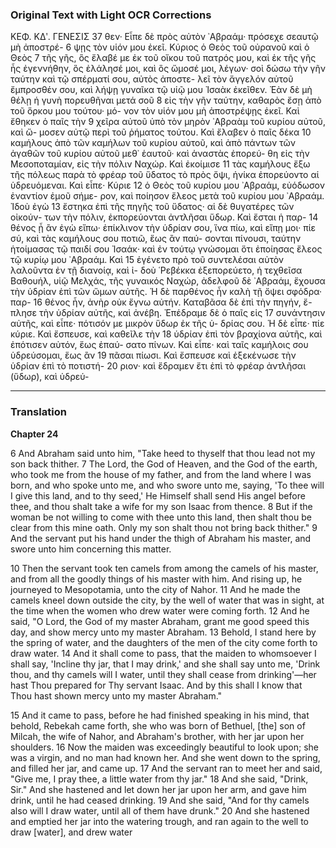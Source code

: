 ### Original Text with Light OCR Corrections

ΚΕΦ. ΚΔʹ.
ΓΕΝΕΣΙΣ 37
θεν· Εἶπε δὲ πρὸς αὐτὸν ᾿Αβραάμ· πρόσεχε σεαυτῷ μὴ ἀποστρέ- 6
ψῃς τὸν υἱόν μου ἐκεῖ. Κύριος ὁ Θεὸς τοῦ οὐρανοῦ καὶ ὁ Θεὸς 7
τῆς γῆς, ὃς ἔλαβέ με ἐκ τοῦ οἴκου τοῦ πατρός μου, καὶ ἐκ τῆς
γῆς ἧς ἐγεννήθην, ὃς ἐλάλησέ μοι, καὶ ὃς ὤμοσέ μοι, λέγων·
σοὶ δώσω τὴν γῆν ταύτην καὶ τῷ σπέρματί σου, αὐτὸς ἀποστε-
λεῖ τὸν ἄγγελόν αὐτοῦ ἔμπροσθέν σου, καὶ λήψῃ γυναῖκα τῷ υἱῷ
μου Ἰσαὰκ ἐκεῖθεν. Ἐὰν δὲ μὴ θέλῃ ἡ γυνὴ πορευθῆναι μετά σοῦ 8
εἰς τὴν γῆν ταύτην, καθαρὸς ἔσῃ ἀπὸ τοῦ ὅρκου μου τούτου· μό-
νον τὸν υἱόν μου μὴ ἀποστρέψῃς ἐκεῖ. Καὶ ἔθηκεν ὁ παῖς τὴν 9
χεῖρα αὐτοῦ ὑπὸ τὸν μηρὸν ᾿Αβραὰμ τοῦ κυρίου αὐτοῦ, καὶ ὤ-
μοσεν αὐτῷ περὶ τοῦ ῥήματος τούτου. Καὶ ἔλαβεν ὁ παῖς δέκα 10
καμήλους ἀπὸ τῶν καμήλων τοῦ κυρίου αὐτοῦ, καὶ ἀπὸ πάντων
τῶν ἀγαθῶν τοῦ κυρίου αὐτοῦ μεθ᾿ ἑαυτοῦ· καὶ ἀναστὰς ἐπορεύ-
θη εἰς τὴν Μεσοποταμίαν, εἰς τὴν πόλιν Ναχώρ. Καὶ ἐκοίμισε 11
τὰς καμήλους ἔξω τῆς πόλεως παρὰ τὸ φρέαρ τοῦ ὕδατος τὸ
πρὸς ὄψι, ἡνίκα ἐπορεύοντο αἱ ὑδρευόμεναι. Καὶ εἶπε· Κύριε 12
ὁ Θεὸς τοῦ κυρίου μου ᾿Αβραάμ, εὐόδωσον ἐναντίον ἐμοῦ σήμε-
ρον, καὶ ποίησον ἔλεος μετὰ τοῦ κυρίου μου ᾿Αβραάμ. Ἰδοὺ ἐγὼ 13
ἔστηκα ἐπὶ τῆς πηγῆς τοῦ ὕδατος· αἱ δὲ θυγατέρες τῶν οἰκούν-
των τὴν πόλιν, ἐκπορεύονται ἀντλῆσαι ὕδωρ. Καὶ ἔσται ἡ παρ- 14
θένος ᾗ ἂν ἐγὼ εἴπω· ἐπίκλινον τὴν ὑδρίαν σου, ἵνα πίω, καὶ
εἴπῃ μοι· πίε σύ, καὶ τὰς καμήλους σου ποτιῶ, ἕως ἂν παύ-
σονται πίνουσι, ταύτην ἡτοίμασας τῷ παιδί σου Ἰσαάκ· καὶ ἐν
τούτῳ γνώσομαι ὅτι ἐποίησας ἔλεος τῷ κυρίῳ μου ᾿Αβραάμ. Καὶ 15
ἐγένετο πρὸ τοῦ συντελέσαι αὐτὸν λαλοῦντα ἐν τῇ διανοίᾳ, καὶ ἰ-
δοὺ ῾Ρεβέκκα ἐξεπορεύετο, ἡ τεχθεῖσα Βαθουήλ, υἱῷ Μελχάς, τῆς
γυναικός Ναχώρ, ἀδελφοῦ δὲ ᾿Αβραάμ, ἔχουσα τὴν ὑδρίαν ἐπὶ
τῶν ὤμων αὐτῆς. Ἡ δὲ παρθένος ἦν καλὴ τῇ ὄψει σφόδρα· παρ- 16
θένος ἦν, ἀνὴρ οὐκ ἔγνω αὐτήν. Καταβᾶσα δὲ ἐπὶ τὴν πηγήν, ἔ-
πλησε τὴν ὑδρίαν αὐτῆς, καὶ ἀνέβη. Ἐπέδραμε δὲ ὁ παῖς εἰς 17
συνάντησιν αὐτῆς, καὶ εἶπε· πότισόν με μικρὸν ὕδωρ ἐκ τῆς ὑ-
δρίας σου. Ἡ δὲ εἶπε· πίε κύριε. Καὶ ἔσπευσε, καὶ καθεῖλε τὴν 18
ὑδρίαν ἐπὶ τὸν βραχίονα αὐτῆς, καὶ ἐπότισεν αὐτόν, ἕως ἐπαύ-
σατο πίνων. Καὶ εἶπε· καὶ ταῖς καμήλοις σου ὑδρεύσομαι, ἕως ἂν 19
πᾶσαι πίωσι. Καὶ ἔσπευσε καὶ ἐξεκένωσε τὴν ὑδρίαν ἐπὶ τὸ ποτιστή- 20
ριον· καὶ ἔδραμεν ἔτι ἐπὶ τὸ φρέαρ ἀντλῆσαι (ὕδωρ), καὶ ὑδρεύ-

---

### Translation

**Chapter 24**

6 And Abraham said unto him, "Take heed to thyself that thou lead not my son back thither.
7 The Lord, the God of Heaven, and the God of the earth, who took me from the house of my father, and from the land where I was born, and who spoke unto me, and who swore unto me, saying, 'To thee will I give this land, and to thy seed,' He Himself shall send His angel before thee, and thou shalt take a wife for my son Isaac from thence.
8 But if the woman be not willing to come with thee unto this land, then shalt thou be clear from this mine oath. Only my son shalt thou not bring back thither."
9 And the servant put his hand under the thigh of Abraham his master, and swore unto him concerning this matter.

10 Then the servant took ten camels from among the camels of his master, and from all the goodly things of his master with him. And rising up, he journeyed to Mesopotamia, unto the city of Nahor.
11 And he made the camels kneel down outside the city, by the well of water that was in sight, at the time when the women who drew water were coming forth.
12 And he said, "O Lord, the God of my master Abraham, grant me good speed this day, and show mercy unto my master Abraham.
13 Behold, I stand here by the spring of water, and the daughters of the men of the city come forth to draw water.
14 And it shall come to pass, that the maiden to whomsoever I shall say, 'Incline thy jar, that I may drink,' and she shall say unto me, 'Drink thou, and thy camels will I water, until they shall cease from drinking'—her hast Thou prepared for Thy servant Isaac. And by this shall I know that Thou hast shown mercy unto my master Abraham."

15 And it came to pass, before he had finished speaking in his mind, that behold, Rebekah came forth, she who was born of Bethuel, [the] son of Milcah, the wife of Nahor, and Abraham's brother, with her jar upon her shoulders.
16 Now the maiden was exceedingly beautiful to look upon; she was a virgin, and no man had known her. And she went down to the spring, and filled her jar, and came up.
17 And the servant ran to meet her and said, "Give me, I pray thee, a little water from thy jar."
18 And she said, "Drink, Sir." And she hastened and let down her jar upon her arm, and gave him drink, until he had ceased drinking.
19 And she said, "And for thy camels also will I draw water, until all of them have drunk."
20 And she hastened and emptied her jar into the watering trough, and ran again to the well to draw [water], and drew water